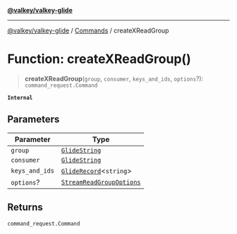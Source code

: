 [**@valkey/valkey-glide**](../../README.md)

***

[@valkey/valkey-glide](../../modules.md) / [Commands](../README.md) / createXReadGroup

# Function: createXReadGroup()

> **createXReadGroup**(`group`, `consumer`, `keys_and_ids`, `options`?): `command_request.Command`

**`Internal`**

## Parameters

| Parameter | Type |
| ------ | ------ |
| `group` | [`GlideString`](../../BaseClient/type-aliases/GlideString.md) |
| `consumer` | [`GlideString`](../../BaseClient/type-aliases/GlideString.md) |
| `keys_and_ids` | [`GlideRecord`](../../BaseClient/type-aliases/GlideRecord.md)\<`string`\> |
| `options`? | [`StreamReadGroupOptions`](../type-aliases/StreamReadGroupOptions.md) |

## Returns

`command_request.Command`
